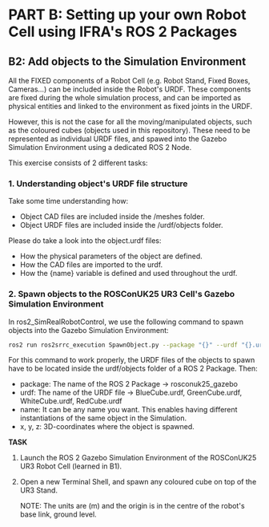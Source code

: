# PART B: Setting up your own Robot Cell using IFRA's ROS 2 Packages

## B2: Add objects to the Simulation Environment

All the FIXED components of a Robot Cell (e.g. Robot Stand, Fixed Boxes, Cameras...) can be included inside the Robot's URDF. These components are fixed during the whole simulation process, and can be imported as physical entities and linked to the environment as fixed joints in the URDF.

However, this is not the case for all the moving/manipulated objects, such as the coloured cubes (objects used in this repository). These need to be represented as individual URDF files, and spawed into the Gazebo Simulation Environment using a dedicated ROS 2 Node. 

This exercise consists of 2 different tasks:

### 1. Understanding object's URDF file structure

Take some time understanding how:

- Object CAD files are included inside the /meshes folder.
- Object URDF files are included inside the /urdf/objects folder.

Please do take a look into the object.urdf files:

- How the physical parameters of the object are defined.
- How the CAD files are imported to the urdf.
- How the {name} variable is defined and used throughout the urdf.

### 2. Spawn objects to the ROSConUK25 UR3 Cell's Gazebo Simulation Environment

In ros2_SimRealRobotControl, we use the following command to spawn objects into the Gazebo Simulation Environment:

```bash
ros2 run ros2srrc_execution SpawnObject.py --package "{}" --urdf "{}.urdf" --name "{}" --x {} --y {} --z {}
```

For this command to work properly, the URDF files of the objects to spawn have to be located inside the urdf/objects folder of a ROS 2 Package. Then:

- package: The name of the ROS 2 Package -> rosconuk25_gazebo
- urdf: The name of the URDF file -> BlueCube.urdf, GreenCube.urdf, WhiteCube.urdf, RedCube.urdf
- name: It can be any name you want. This enables having different instantiations of the same object in the Simulation.
- x, y, z: 3D-coordinates where the object is spawned.

__TASK__

1. Launch the ROS 2 Gazebo Simulation Environment of the ROSConUK25 UR3 Robot Cell (learned in B1).
2. Open a new Terminal Shell, and spawn any coloured cube on top of the UR3 Stand. 

    NOTE: The units are (m) and the origin is in the centre of the robot's base link, ground level.

</br>
</br>